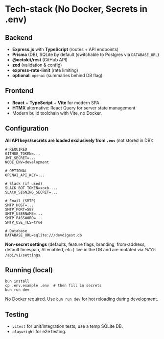# Tech-stack (No Docker, Secrets in .env)

## Backend
- **Express.js** with **TypeScript** (routes + API endpoints)
- **Prisma** (DB), SQLite by default (switchable to Postgres via `DATABASE_URL`)
- **@octokit/rest** (GitHub API)
- **zod** (validation & config)
- **express-rate-limit** (rate limiting)
- **optional**: `openai` (summaries behind DB flag)

## Frontend
- **React** + **TypeScript** + **Vite** for modern SPA
- **HTMX** alternative: React Query for server state management
- Modern build toolchain with Vite, no Docker.

## Configuration
**All API keys/secrets are loaded exclusively from `.env`** (not stored in DB):
```
# REQUIRED
GITHUB_TOKEN=...
JWT_SECRET=...
NODE_ENV=development

# OPTIONAL
OPENAI_API_KEY=...

# Slack (if used)
SLACK_BOT_TOKEN=xoxb-...
SLACK_SIGNING_SECRET=...

# Email (SMTP)
SMTP_HOST=...
SMTP_PORT=587
SMTP_USERNAME=...
SMTP_PASSWORD=...
SMTP_USE_TLS=true

# Database
DATABASE_URL=sqlite:///devdigest.db
```

**Non-secret settings** (defaults, feature flags, branding, from-address, default timespan, AI enabled, etc.) live in the DB and are mutated via `PATCH /api/v1/settings`.

## Running (local)
```
bun install
cp .env.example .env  # then fill in secrets
bun run dev
```
No Docker required. Use `bun run dev` for hot reloading during development.

## Testing
- `vitest` for unit/integration tests; use a temp SQLite DB.
- `playwright` for e2e testing.

